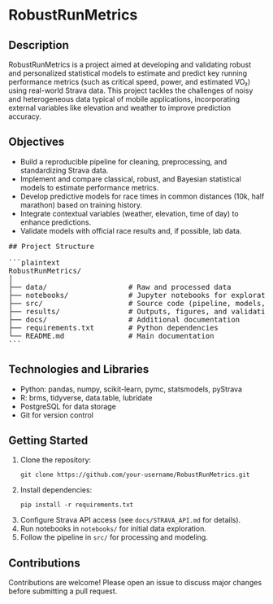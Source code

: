 # RobustRunMetrics

## Description

RobustRunMetrics is a project aimed at developing and validating robust and personalized statistical models to estimate and predict key running performance metrics (such as critical speed, power, and estimated VO₂) using real-world Strava data. This project tackles the challenges of noisy and heterogeneous data typical of mobile applications, incorporating external variables like elevation and weather to improve prediction accuracy.

## Objectives

- Build a reproducible pipeline for cleaning, preprocessing, and standardizing Strava data.
- Implement and compare classical, robust, and Bayesian statistical models to estimate performance metrics.
- Develop predictive models for race times in common distances (10k, half marathon) based on training history.
- Integrate contextual variables (weather, elevation, time of day) to enhance predictions.
- Validate models with official race results and, if possible, lab data.

<pre markdown="1">
## Project Structure

```plaintext
RobustRunMetrics/
│
├── data/                   # Raw and processed data
├── notebooks/              # Jupyter notebooks for exploration and analysis
├── src/                    # Source code (pipeline, models, utilities)
├── results/                # Outputs, figures, and validation metrics
├── docs/                   # Additional documentation
├── requirements.txt        # Python dependencies
└── README.md               # Main documentation
```
</pre>


## Technologies and Libraries

- Python: pandas, numpy, scikit-learn, pymc, statsmodels, pyStrava
- R: brms, tidyverse, data.table, lubridate
- PostgreSQL for data storage
- Git for version control

## Getting Started

1. Clone the repository:
    ```
    git clone https://github.com/your-username/RobustRunMetrics.git
    ```
2. Install dependencies:
    ```
    pip install -r requirements.txt
    ```
3. Configure Strava API access (see `docs/STRAVA_API.md` for details).
4. Run notebooks in `notebooks/` for initial data exploration.
5. Follow the pipeline in `src/` for processing and modeling.

## Contributions

Contributions are welcome! Please open an issue to discuss major changes before submitting a pull request.
